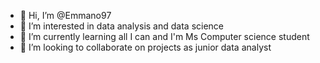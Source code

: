 - 👋 Hi, I’m @Emmano97
- 👀 I’m interested in data analysis and data science
- 🌱 I’m currently learning all I can and I'm Ms Computer science student 
- 💞️ I’m looking to collaborate on projects as junior data analyst 

<!---
Emmano97/Emmano97 is a ✨ special ✨ repository because its `README.md` (this file) appears on your GitHub profile.
You can click the Preview link to take a look at your changes.
--->
